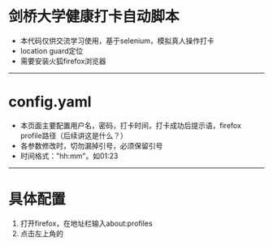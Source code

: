 剑桥大学健康打卡自动脚本
====
* 本代码仅供交流学习使用，基于selenium，模拟真人操作打卡
* location guard定位
* 需要安装火狐firefox浏览器
***
# config.yaml
* 本页面主要配置用户名，密码，打卡时间，打卡成功后提示语，firefox profile路径（后续讲这是什么？）
* 各参数修改时，切勿漏掉引号，必须保留引号
* 时间格式："hh:mm"。如01:23
***
# 具体配置
1. 打开firefox，在地址栏输入about:profiles
2. 点击左上角的
